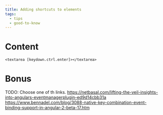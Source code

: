 ```yaml
---
title: Adding shortcuts to elements
tags:
  - tips
  - good-to-know
---
```

# Content


```
<textarea [keydown.ctrl.enter]></textarea>
```

# Bonus 
TODO: Choose one of th links.
https://netbasal.com/lifting-the-veil-insights-into-angulars-eventmanagerplugin-ed9d14cbb31a
https://www.bennadel.com/blog/3088-native-key-combination-event-binding-support-in-angular-2-beta-17.htm
